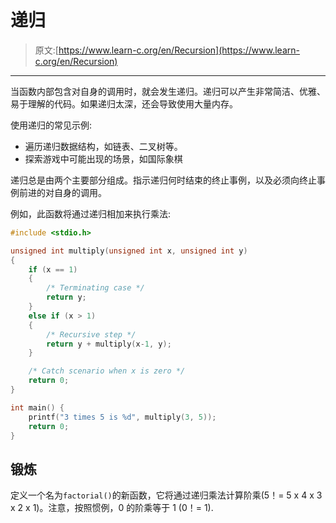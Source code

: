 # 递归

> 原文:[https://www.learn-c.org/en/Recursion](https://www.learn-c.org/en/Recursion)

* * *

当函数内部包含对自身的调用时，就会发生递归。递归可以产生非常简洁、优雅、易于理解的代码。如果递归太深，还会导致使用大量内存。

使用递归的常见示例:

*   遍历递归数据结构，如链表、二叉树等。
*   探索游戏中可能出现的场景，如国际象棋

递归总是由两个主要部分组成。指示递归何时结束的终止事例，以及必须向终止事例前进的对自身的调用。

例如，此函数将通过递归相加来执行乘法:

```cpp
#include <stdio.h>

unsigned int multiply(unsigned int x, unsigned int y)
{
    if (x == 1)
    {
        /* Terminating case */
        return y;
    }
    else if (x > 1)
    {
        /* Recursive step */
        return y + multiply(x-1, y);
    }

    /* Catch scenario when x is zero */
    return 0;
}

int main() {
    printf("3 times 5 is %d", multiply(3, 5));
    return 0;
} 
```

## 锻炼

定义一个名为`factorial()`的新函数，它将通过递归乘法计算阶乘(5！= 5 x 4 x 3 x 2 x 1)。注意，按照惯例，0 的阶乘等于 1 (0！= 1).